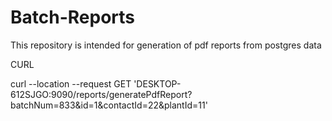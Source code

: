 # Batch-Reports
This repository is intended for generation of pdf reports from postgres data


CURL

curl --location --request GET 'DESKTOP-612SJGO:9090/reports/generatePdfReport?batchNum=833&id=1&contactId=22&plantId=11'
